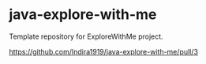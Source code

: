# java-explore-with-me
Template repository for ExploreWithMe project.

https://github.com/Indira1919/java-explore-with-me/pull/3
